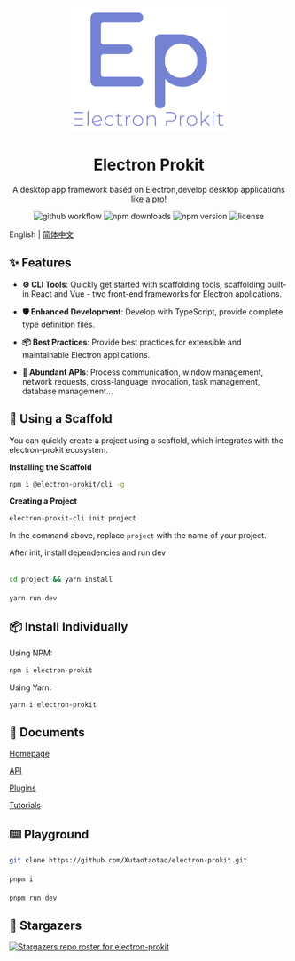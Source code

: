 <div align="center">
  <p align="center">
    <img style="width:300px" src="https://github.com/Xutaotaotao/electron-prokit/blob/main/docs/public/logo.svg" alt="logo">
  </p>
  <h1>Electron Prokit</h1>
  <p>A desktop app framework based on Electron,develop desktop applications like a pro! </p>

  ![github workflow](https://github.com/Xutaotaotao/electron-prokit/actions/workflows/release.yml/badge.svg) ![npm downloads](https://img.shields.io/npm/dm/electron-prokit) ![npm version](https://img.shields.io/npm/v/electron-prokit) ![license](https://img.shields.io/github/license/Xutaotaotao/electron-prokit?color=%232dce89&logo=github&style=flat-square)
</div>

English | [简体中文](./README_ZH.md)


## ✨ Features

- **⚙️ CLI Tools**: Quickly get started with scaffolding tools, scaffolding built-in React and Vue - two front-end frameworks for Electron applications.

- **🛡 Enhanced Development**: Develop with TypeScript, provide complete type definition files.

- **📦 Best Practices**: Provide best practices for extensible and maintainable Electron applications.

- **🎨 Abundant APIs**: Process communication, window management, network requests, cross-language invocation, task management, database management...



## 🔧 Using a Scaffold

You can quickly create a project using a scaffold, which integrates with the electron-prokit ecosystem.

**Installing the Scaffold**


```bash
npm i @electron-prokit/cli -g
```

**Creating a Project**


```bash
electron-prokit-cli init project
```

In the command above, replace `project` with the name of your project.

After init, install dependencies and run dev

```bash

cd project && yarn install

yarn run dev

```

## 📦 Install Individually

Using NPM:

```bash
npm i electron-prokit
```

Using Yarn:

```bash
yarn i electron-prokit
```

## 📖 Documents

<a href="https://xutaotaotao.github.io/electron-prokit" target="_blank">Homepage</a>

<a href="https://xutaotaotao.github.io/electron-prokit/api" target="_blank">API</a>

<a href="https://xutaotaotao.github.io/electron-prokit/plugin" target="_blank">Plugins</a>

<a href="https://xutaotaotao.github.io/electron-prokit/tutorials" target="_blank">Tutorials</a>

## ⌨️ Playground

```bash
git clone https://github.com/Xutaotaotao/electron-prokit.git

pnpm i 

pnpm run dev

```


## 👥 Stargazers
[![Stargazers repo roster for electron-prokit](https://reporoster.com/stars/Xutaotaotao/electron-prokit)](https://github.com/Xutaotaotao/electron-prokit/stargazers)